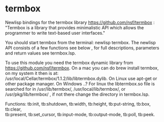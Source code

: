 # termbox
Newlisp bindings for the termbox library https://github.com/nsf/termbox :
"Termbox is a library that provides minimalistic API which allows the programmer to write text-based user interfaces."

You should start termbox from the terminal: newlisp termbox. 
The newlisp API consists of a few functions see below , for full descriptions, parameters and return values see termbox.lsp.

To use this module you need the termbox dynamic library from https://github.com/nsf/termbox.
On a mac you can do brew install termbox, on my system it then is at:
 /usr/local/Cellar/termbox/1.1.2/lib/libtermbox.dylib.
On Linux use apt-get or other package manager. On Windows ..?
For linux the libtermbox.so file is searched for in /usr/lib/termbox/, /usr/local/lib/termbox/,
or /usr/pkg/lib/termbox/ , if not there change the directory in termbox.lsp.

Functions:
tb:init, tb:shutdown, tb:width, tb:height, tb:put-string, tb:box, tb:clear,  
tb:present, tb:set_cursor, tb:input-mode, tb:output-mode, tb:poll, tb:peek. 
